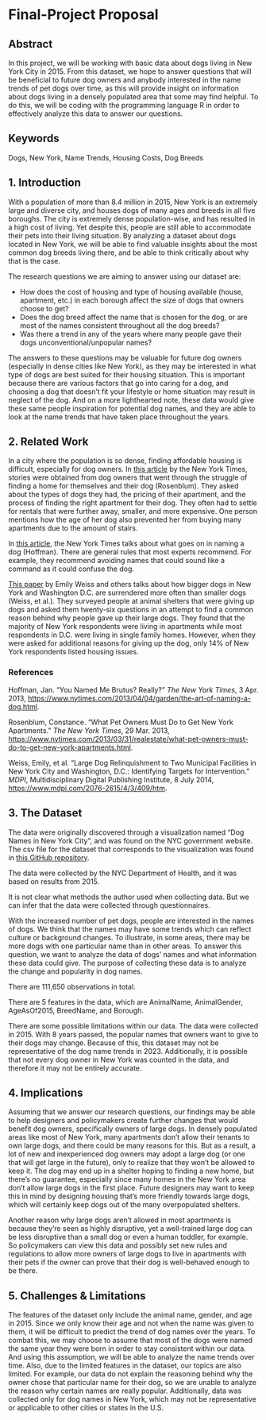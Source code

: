 # Final-Project Proposal
## Abstract  
In this project, we will be working with basic data about dogs living in New York City in 2015. From this dataset, we hope to answer questions that will be beneficial to future dog owners and anybody interested in the name trends of pet dogs over time, as this will provide insight on information about dogs living in a densely populated area that some may find helpful. To do this, we will be coding with the programming language R in order to effectively analyze this data to answer our questions.

## Keywords  
Dogs, New York, Name Trends, Housing Costs, Dog Breeds

## 1. Introduction  
With a population of more than 8.4 million in 2015, New York is an extremely large and diverse city, and houses dogs of many ages and breeds in all five boroughs. The city is extremely dense population-wise, and has resulted in a high cost of living. Yet despite this, people are still able to accommodate their pets into their living situation. By analyzing a dataset about dogs located in New York, we will be able to find valuable insights about the most common dog breeds living there, and be able to think critically about why that is the case.

The research questions we are aiming to answer using our dataset are:
- How does the cost of housing and type of housing available (house, apartment, etc.) in each borough affect the size of dogs that owners choose to get?
- Does the dog breed affect the name that is chosen for the dog, or are most of the names consistent throughout all the dog breeds?
- Was there a trend in any of the years where many people gave their dogs unconventional/unpopular names?

The answers to these questions may be valuable for future dog owners (especially in dense cities like New York), as they may be interested in what type of dogs are best suited for their housing situation. This is important because there are various factors that go into caring for a dog, and choosing a dog that doesn’t fit your lifestyle or home situation may result in neglect of the dog. And on a more lighthearted note, these data would give these same people inspiration for potential dog names, and they are able to look at the name trends that have taken place throughout the years.

## 2. Related Work  
In a city where the population is so dense, finding affordable housing is difficult, especially for dog owners. In [this article](https://www.nytimes.com/2013/03/31/realestate/what-pet-owners-must-do-to-get-new-york-apartments.html) by the New York Times, stories were obtained from dog owners that went through the struggle of finding a home for themselves and their dog (Rosenblum). They asked about the types of dogs they had, the pricing of their apartment, and the process of finding the right apartment for their dog. They often had to settle for rentals that were further away, smaller, and more expensive. One person mentions how the age of her dog also prevented her from buying many apartments due to the amount of stairs.  

In [this article](https://www.nytimes.com/2013/04/04/garden/the-art-of-naming-a-dog.html), the New York Times talks about what goes on in naming a dog (Hoffman). There are general rules that most experts recommend. For example, they recommend avoiding names that could sound like a command as it could confuse the dog.  

[This paper](https://www.mdpi.com/2076-2615/4/3/409/htm) by Emily Weiss and others talks about how bigger dogs in New York and Washington D.C. are surrendered more often than smaller dogs (Weiss, et al.). They surveyed people at animal shelters that were giving up dogs and asked them twenty-six questions in an attempt to find a common reason behind why people gave up their large dogs. They found that the majority of New York respondents were living in apartments while most respondents in D.C. were living in single family homes. However, when they were asked for additional reasons for giving up the dog, only 14% of New York respondents listed housing issues.

### References  
Hoffman, Jan. “You Named Me Brutus? Really?” *The New York Times*, 3 Apr. 2013, https://www.nytimes.com/2013/04/04/garden/the-art-of-naming-a-dog.html.

Rosenblum, Constance. “What Pet Owners Must Do to Get New York Apartments.” *The New York Times*, 29 Mar. 2013, https://www.nytimes.com/2013/03/31/realestate/what-pet-owners-must-do-to-get-new-york-apartments.html.  

Weiss, Emily, et al. “Large Dog Relinquishment to Two Municipal Facilities in New York City and Washington, D.C.: Identifying Targets for Intervention.” *MDPI*, Multidisciplinary Digital Publishing Institute, 8 July 2014, https://www.mdpi.com/2076-2615/4/3/409/htm.  

## 3. The Dataset  
The data were originally discovered through a visualization named “Dog Names in New York City”, and was found on the NYC government website. The csv file for the dataset that corresponds to the visualization was found in [this GitHub repository](https://github.com/Kaz-A/dog_names/).

The data were collected by the NYC Department of Health, and it was based on results from 2015.

It is not clear what methods the author used when collecting data. But we can infer that the data were collected through questionnaires.

With the increased number of pet dogs, people are interested in the names of dogs. We think that the names may have some trends which can reflect culture or background changes. To illustrate, in some areas, there may be more dogs with one particular name than in other areas. To answer this question, we want to analyze the data of dogs’ names and what information these data could give. The purpose of collecting these data is to analyze the change and popularity in dog names.

There are 111,650 observations in total.

There are 5 features in the data, which are AnimalName, AnimalGender, AgeAsOf2015, BreedName, and Borough.

There are some possible limitations within our data. The data were collected in 2015. With 8 years passed, the popular names that owners want to give to their dogs may change. Because of this, this dataset may not be representative of the dog name trends in 2023. Additionally, it is possible that not every dog owner in New York was counted in the data, and therefore it may not be entirely accurate.

## 4. Implications  
Assuming that we answer our research questions, our findings may be able to help designers and policymakers create further changes that would benefit dog owners, specifically owners of large dogs. In densely populated areas like most of New York, many apartments don’t allow their tenants to own large dogs, and there could be many reasons for this. But as a result, a lot of new and inexperienced dog owners may adopt a large dog (or one that will get large in the future), only to realize that they won’t be allowed to keep it. The dog may end up in a shelter hoping to finding a new home, but there’s no guarantee, especially since many homes in the New York area don’t allow large dogs in the first place. Future designers may want to keep this in mind by designing housing that’s more friendly towards large dogs, which will certainly keep dogs out of the many overpopulated shelters.

Another reason why large dogs aren’t allowed in most apartments is because they’re seen as highly disruptive, yet a well-trained large dog can be less disruptive than a small dog or even a human toddler, for example. So policymakers can view this data and possibly set new rules and regulations to allow more owners of large dogs to live in apartments with their pets if the owner can prove that their dog is well-behaved enough to be there.


## 5. Challenges & Limitations  
The features of the dataset only include the animal name, gender, and age in 2015. Since we only know their age and not when the name was given to them, it will be difficult to predict the trend of dog names over the years. To combat this, we may choose to assume that most of the dogs were named the same year they were born in order to stay consistent within our data. And using this assumption, we will be able to analyze the name trends over time. Also, due to the limited features in the dataset, our topics are also limited. For example, our data do not explain the reasoning behind why the owner chose that particular name for their dog, so we are unable to analyze the reason why certain names are really popular. Additionally, data was collected only for dog names in New York, which may not be representative or applicable to other cities or states in the U.S.
